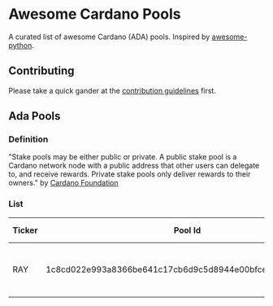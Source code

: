 # Awesome Cardano Pools

A curated list of awesome Cardano (ADA) pools. Inspired by [awesome-python](https://github.com/vinta/awesome-python).

## Contributing

Please take a quick gander at the [contribution guidelines](CONTRIBUTING.md) first.

## Ada Pools

### Definition

"Stake pools may be either public or private. A public stake pool is a Cardano network node with a public address that other users can delegate to, and receive rewards. Private stake pools only deliver rewards to their owners." by [Cardano Foundation](https://cardano.org/stake-pool-operation#stake-pool)

### List

|Ticker|Pool Id|Homepage|Short Description|
|---|---|---|---|
|RAY|1c8cd022e993a8366be641c17cb6d9c5d8944e00bfce3189d8b1515a|[rraayy.com](rraayy.com)|Advanced Ecosystem for Cardano Blockchain Platform|
